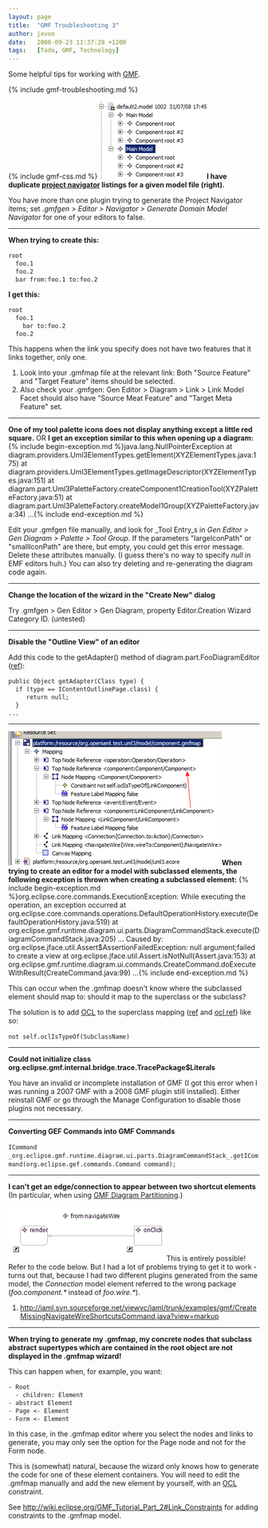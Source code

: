 ```yaml
---
layout: page
title:  "GMF Troubleshooting 3"
author: jevon
date:   2008-09-23 11:37:28 +1200
tags:   [Todo, GMF, Technology]
---
```


Some helpful tips for working with [GMF](gmf.md).

{% include gmf-troubleshooting.md %}

{% include gmf-css.md %}<img src="/img/gmf/double-navigator.png" class="gmf">**I have duplicate [project navigator](project-navigator.md) listings for a given model file (right).**

You have more than one plugin trying to generate the Project Navigator items; set _.gmfgen > Editor > Navigator > Generate Domain Model Navigator_ for one of your editors to false.

---
**When trying to create this:**
```
root
  foo.1
  foo.2
  bar from:foo.1 to:foo.2
```
**I get this:**
```
root
  foo.1
    bar to:foo.2
  foo.2
```

This happens when the link you specify does not have two features that it links together, only one. 
1. Look into your .gmfmap file at the relevant link: Both "Source Feature" and "Target Feature" items should be selected.
1. Also check your .gmfgen: Gen Editor > Diagram > Link > Link Model Facet should also have "Source Meat Feature" and "Target Meta Feature" set.

---

**One of my tool palette icons does not display anything except a little red square.**
OR
**I get an exception similar to this when opening up a diagram:**
{% include begin-exception.md %}java.lang.NullPointerException
  at diagram.providers.Uml3ElementTypes.getElement(XYZElementTypes.java:175)
  at diagram.providers.Uml3ElementTypes.getImageDescriptor(XYZElementTypes.java:151)
  at diagram.part.Uml3PaletteFactory.createComponent1CreationTool(XYZPaletteFactory.java:51)
  at diagram.part.Uml3PaletteFactory.createModel1Group(XYZPaletteFactory.java:34) ...{% include end-exception.md %}

Edit your .gmfgen file manually, and look for _Tool Entry_s in _Gen Editor > Gen Diagram > Palette > Tool Group_. If the parameters "largeIconPath" or "smallIconPath" are there, but empty, you could get this error message. Delete these attributes manually. (I guess there's no way to specify _null_ in EMF editors huh.) You can also try deleting and re-generating the diagram code again.

---
**Change the location of the wizard in the "Create New" dialog**

Try .gmfgen > Gen Editor > Gen Diagram, property Editor.Creation Wizard Category ID. (untested)

---
**Disable the "Outline View" of an editor**

Add this code to the getAdapter() method of diagram.part.FooDiagramEditor (<a href="http://www.eclipse.org/newsportal/article.php?id=14352&group=eclipse.modeling.gmf#14352">ref</a>):
```
public Object getAdapter(Class type) {
  if (type == IContentOutlinePage.class) {
     return null;
  }
...
```

---
<img src="/img/gmf/sub-ocl.png" class="gmf">**When trying to create an editor for a model with subclassed elements, the following exception is thrown when creating a subclassed element:**
{% include begin-exception.md %}org.eclipse.core.commands.ExecutionException: While executing the operation, an exception occurred
  at org.eclipse.core.commands.operations.DefaultOperationHistory.execute(DefaultOperationHistory.java:519)
  at org.eclipse.gmf.runtime.diagram.ui.parts.DiagramCommandStack.execute(DiagramCommandStack.java:205) ...
Caused by: org.eclipse.jface.util.Assert$AssertionFailedException: null argument;failed to create a view
  at org.eclipse.jface.util.Assert.isNotNull(Assert.java:153)
  at org.eclipse.gmf.runtime.diagram.ui.commands.CreateCommand.doExecuteWithResult(CreateCommand.java:99) ...{% include end-exception.md %}

This can occur when the .gmfmap doesn't know where the subclassed element should map to: should it map to the superclass or the subclass?

The solution is to add [OCL](ocl.md) to the superclass mapping (<a href="http://dev.eclipse.org/newslists/news.eclipse.modeling.gmf/msg11905.html">ref</a> and <a href="http://dev.eclipse.org/newslists/news.eclipse.modeling.gmf/msg13169.html">ocl ref</a>) like so:

`not self.oclIsTypeOf(SubclassName)`

---
**Could not initialize class org.eclipse.gmf.internal.bridge.trace.TracePackage$Literals**

You have an invalid or incomplete installation of GMF (I got this error when I was running a 2007 GMF with a 2008 GMF plugin still installed). Either reinstall GMF or go through the Manage Configuration to disable those plugins not necessary.

---
**Converting GEF Commands into GMF Commands**

`ICommand _org.eclipse.gmf.runtime.diagram.ui.parts.DiagramCommandStack_.getICommand(org.eclipse.gef.commands.Command command);`

---
**I can't get an edge/connection to appear between two shortcut elements**
(In particular, when using [GMF Diagram Partitioning](gmf-diagram-partitioning.md).)

<img src="/img/gmf/double-shortcut.png" class="gmf">This is entirely possible! Refer to the code below. But I had a lot of problems trying to get it to work - turns out that, because I had two different plugins generated from the same model, the _Connection_ model element referred to the wrong package (_foo.component.*_ instead of _foo.wire.*_). 

1. http://iaml.svn.sourceforge.net/viewvc/iaml/trunk/examples/gmf/CreateMissingNavigateWireShortcutsCommand.java?view=markup

---
**When trying to generate my .gmfmap, my concrete nodes that subclass abstract supertypes which are contained in the root object are not displayed in the .gmfmap wizard!**

This can happen when, for example, you want:

```
- Root
  - children: Element
- abstract Element
- Page <- Element
- Form <- Element
```

In this case, in the .gmfmap editor where you select the nodes and links to generate, you may only see the option for the Page node and not for the Form node.

This is (somewhat) natural, because the wizard only knows how to generate the code for one of these element containers. You will need to edit the .gmfmap manually and add the new element by yourself, with an [OCL](ocl.md) constraint.

See http://wiki.eclipse.org/GMF_Tutorial_Part_2#Link_Constraints for adding constraints to the .gmfmap model.
